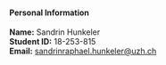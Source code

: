 #### Personal Information

**Name:** Sandrin Hunkeler  
**Student ID:** 18-253-815  
**Email:** [sandrinraphael.hunkeler@uzh.ch](mailto:sandrinraphael.hunkeler@uzh.ch)
